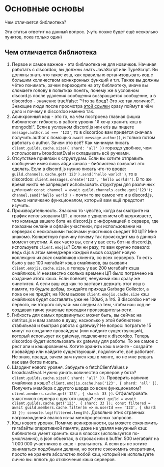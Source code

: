 # Основные основы
Чем отличается библиотека?

Эта статья ответит на данный вопрос. (чуть позже будет ещё несколько пунктов, пока только один)

## Чем отличается библиотека
1. Первое и самое важное - эта библиотека не для новичков. Начиная работать с discordoo, вы должны знать JavaScript или TypeScript. Вы должны знать что такое кэш, как правильно организовывать код с большим количеством асинхронных функций и т.п. Также вы должны чётко понимать, зачем переходите на эту библиотеку, иначе вы сломаете голову в попытках понять, почему же в условном discord.js после удаления сообщения возвращается сообщение, а в discordoo - значение true/false: "Что за бред? Это же так логично!". Знающие люди после просмотра [этой ссылки](https://discord.com/developers/docs/resources/channel#delete-message) сразу поймут в чём дело и почему в discordoo именно так.
2. Асинхронный кэш - это то, на чём построена главная фишка библиотеки: гибкость в работе уровня "Я хочу хранить кэш в mongodb!". Если в условном discord.js или eris вы пишете `message.author.id === '123'`, то в discordoo вам придётся сначала получить author с помощью `await message.author()`, и только потом работать с author. Зачем это всё? Как минимум писать `client.guilds.cache.size({ shard: 'all' })` гораздо удобнее, чем использовать broadcastEval и складывать всё ручками. 
3. Отсутствие привязки к структурам. Если вы хотите отправить сообщение имея лишь айди канала - библиотека позволит это сделать. Если в discord.js нужно писать что-то вроде: `guild.channels.cache.get('123').send('hello world!')`, то в discordoo: `client.messages.create('123', 'hello world!')`. В то же время никто не запрещает использовать структуры для различных действий: `const channel = await guild.channels.cache.get('123'); channel.send('hello world')` - почти то же самое что и в discord.js, только напичкано функционалом, который вам ещё предстоит изучить.
4. Производительность. Знакомо то чувство, когда вы смотрите на график использования ЦП, а потом с удивлением обнаруживаете, что команда вашего бота на discord.js с информацией о сервере, где показаны онлайн и офлайн участники, при использовании на серверах с несколькими тысячами участников съедает 90 ЦП? Мне знакомо. Конкретную причину почему так происходит мы в данный момент опустим. А как часто вы, если у вас есть бот на discord.js, используете `client.emojis`? Если ни разу, то вам крупно повезло: ведь d.js в этом менеджере каждый вызов создаёт новую коллекцию из *всех* смайликов клиента, со всех серверов. То есть было у вас 100 мегабайт кэша смайликов, вы вызвали `client.emojis.cache.size`, а теперь у вас 200 мегабайт кэша смайликов. И неизвестно сколько времени ЦП было потрачено на создание этого кэша. Если повезёт, ненужный кэш сразу же очистится. А если ваш код как-то заставит держать этот кэш в памяти, то будьте добры, ожидайте прихода Garbage Collector, а пока он не придёт, на 10ом вызове `client.emojis.cache.size` кэш смайликов будет составлять уже не 100мб, а 1гб. В discordoo нет ни первого, ни второго случая: мы следим за тем, чтобы наш код не создавал такие ужасные просадки производительности. 
5. Гибкость для самых продвинутых: может быть, вы сейчас на detritus.js и вам запало в душу, насколько у этой библиотеки стабильная и быстрая работа с gateway? Не вопрос: потратьте 15 минут на создание провайдера (или найдите существующий), который использует их gateway, подключите к discordoo. Теперь discordoo будет использовать их gateway для работы. То же самое с рест апи и кэшированием. Хотите хранить кэш в монге - создайте провайдер или найдите существующий, подключите, всё работает. Не знаю, правда, зачем вам нужен кэш в монге, но не мне решать как вам ботов писать.
6. Шардинг нового уровня. Забудьте о fetchClientValues и broadcastEval. Нужно узнать количество серверов у бота? `client.guilds.cache.size({ shard: 'all' })`. Проверить наличие смайлика в кэше? `client.emojis.cache.has('123', { shard: 'all' })`. Получить мембера с другого шарда со всем функционалом? `client.members.cache.get('123', { shard: 33 })`. Отфильтровать участников сервера с другого шарда? `const guild = await client.guilds.cache.get('123', { shard: 33 }); const filtered = await guild.members.cache.filter(m => m.userId === '123', { shard: 33 }); console.log(filtered.length)`. Довольно этих странных нагромождений эвалов из-за межпроцессных запросов. 
7. Кэш нового уровня. Помимо асинхронности, вы можете сэкономить гигабайты оперативной памяти, даже не удаляя ненужный кэш: библиотека умеет хранить кэш в классах (используется по-умолчанию), в json объектах, в строках или в buffer. 500 мегабайт на 1 000 000 участников в кэше - реальность. А если вы не хотите заниматься подобными делами, но хотите сэкономить оперативки, просто не храните абсолютно любой кэш, который не используете лично вы: вплоть до отключения кэша серверов. 
